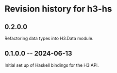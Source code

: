 # Revision history for h3-hs

## 0.2.0.0

Refactoring data types into H3.Data module.

## 0.1.0.0 -- 2024-06-13

Initial set up of Haskell bindings for the H3 API.

